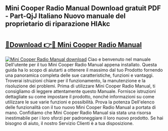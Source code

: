 ## Mini Cooper Radio Manual Download gratuit PDF - Part-QjJ Italiano Nuovo manuale del proprietario di riparazione HlAkc

# <h2><a href="http://dffeiu.blite.top/?on=Mini+Cooper+Radio+Manual">🔗Download 👉🔴 Mini Cooper Radio Manual</a></h2>

[![Mini Cooper Radio Manual download](https://i.imgur.com/lujVjoI.png)](http://dffeiu.blite.top/?on=Mini+Cooper+Radio+Manual)
Ciao e benvenuto nel manuale Dell'utente per il tuo Mini Cooper Radio Manual appena installato. Questa guida ha lo scopo di aiutarti a ottenere il massimo dal tuo Prodotto fornendo una panoramica completa delle sue caratteristiche, funzioni e vantaggi. Troverai istruzioni chiare per il funzionamento, la manutenzione e la risoluzione dei problemi. Prima di utilizzare Mini Cooper Radio Manual, ti consigliamo di leggere attentamente questo Manuale. Fornisce istruzioni dettagliate su come impostare il prodotto, nonché informazioni su come utilizzare le sue varie funzioni e possibilità. Prova la potenza Dell'elenco delle funzionalità con il tuo nuovo Mini Cooper Radio Manual a portata di mano. Confidiamo che Mini Cooper Radio Manual sia stata una risorsa inestimabile per i loro sforzi per padroneggiare il loro nuovo prodotto. Se hai bisogno di aiuto, il nostro Servizio Clienti è a tua disposizione.
